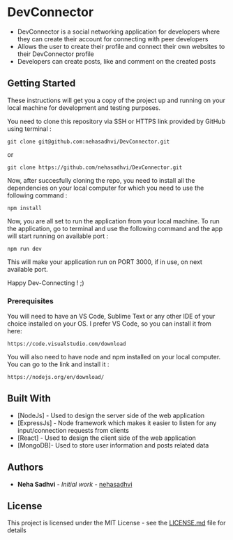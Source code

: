 # DevConnector

<ul>
  <li>DevConnector is a social networking application for developers where they can create their account for connecting with peer developers</li>
  <li>Allows the user to create their profile and connect their own websites to their DevConnector profile</li>
  <li>Developers can create posts, like and comment on the created posts</li>
</ul>

## Getting Started

These instructions will get you a copy of the project up and running on your local machine for development and testing purposes. 

You need to clone this repository via SSH or HTTPS link provided by GitHub using terminal :
```
git clone git@github.com:nehasadhvi/DevConnector.git
```
or
```
git clone https://github.com/nehasadhvi/DevConnector.git
```

Now, after succesfully cloning the repo, you need to install all the dependencies on your local computer for which you need to use the following command :
```
npm install
```

Now, you are all set to run the application from your local machine. To run the application, go to terminal and use the following command and the app will start running on available port :
```
npm run dev
```

This will make your application run on PORT 3000, if in use, on next available port.

Happy Dev-Connecting ! ;)

### Prerequisites

You will need to have an VS Code, Sublime Text or any other IDE of your choice installed on your OS. I prefer VS Code, so you can install it from here:
```
https://code.visualstudio.com/download
```

You will also need to have node and npm installed on your local computer. You can go to the link and install it : 
```
https://nodejs.org/en/download/
```

## Built With

* [NodeJs] - Used to design the server side of the web application
* [ExpressJs] - Node framework which makes it easier to listen for any input/connection requests from clients
* [React] - Used to design the client side of the web application
* [MongoDB]- Used to store user information and posts related data

## Authors

* **Neha Sadhvi** - *Initial work* - [nehasadhvi](https://github.com/nehasadhvi)

## License

This project is licensed under the MIT License - see the [LICENSE.md](LICENSE.md) file for details

